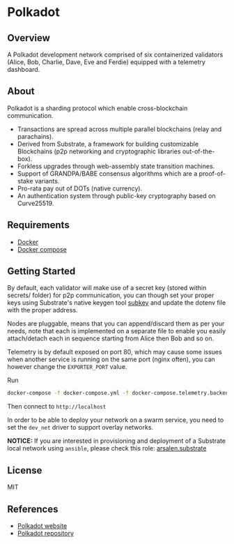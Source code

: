Polkadot
=========

Overview
------------

A Polkadot development network comprised of six containerized validators (Alice, Bob, Charlie, Dave, Eve and Ferdie) equipped with a telemetry dashboard. 

About
------------

Polkadot is a sharding protocol which enable cross-blockchain communication.
- Transactions are spread across multiple parallel blockchains (relay and parachains).
- Derived from Substrate, a framework for building customizable Blockchains (p2p networking and cryptographic libraries out-of-the-box).
- Forkless upgrades through web-assembly state transition machines.
- Support of GRANDPA/BABE consensus algorithms which are a proof-of-stake variants.
- Pro-rata pay out of DOTs (native currency).
- An authentication system through public-key cryptography based on Curve25519.

Requirements
------------

- [Docker](https://docs.docker.com/engine/)
- [Docker compose](https://docs.docker.com/compose/)

Getting Started
------------

By default, each validator will make use of a secret key (stored within secrets/ folder) for p2p communication, you can though set your proper keys using Substrate's native keygen tool [subkey](https://substrate.dev/docs/en/ecosystem/subkey) and update the dotenv file with the proper address.

Nodes are pluggable, means that you can append/discard them as per your needs, note that each is implemented on a separate file to enable you easily attach/detach each in sequence starting from Alice then Bob and so on.

Telemetry is by default exposed on port 80, which may cause some issues when another service is running on the same port (nginx often), you can however change the ```EXPORTER_PORT``` value.

Run
```bash
docker-compose -f docker-compose.yml -f docker-compose.telemetry.backend.yml -f docker-compose.telemetry.frontend.yml -f docker-compose.alice.yml -f docker-compose.bob.yml -f docker-compose.charlie.yml -f docker-compose.dave.yml -f docker-compose.eve.yml -f docker-compose.ferdie.yml up -d
```
Then connect to ```http://localhost```

In order to be able to deploy your network on a swarm service, you need to set the ```dev_net``` driver to support overlay networks.

**NOTICE:** If you are interested in provisioning and deployment of a Substrate local network using `ansible`, please check this role: [arsalen.substrate](https://github.com/Arsalen/substrate)

License
-------

MIT

References
------------------

- [Polkadot website](https://polkadot.network/)
- [Polkadot repository](https://github.com/paritytech/polkadot)
